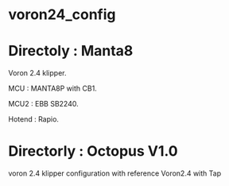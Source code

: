 # voron24_config

# Directoly : Manta8

Voron 2.4 klipper. 

MCU : MANTA8P with CB1. 

MCU2 : EBB SB2240. 

Hotend : Rapio. 

# Directorly : Octopus V1.0
voron 2.4 klipper configuration with reference Voron2.4 with Tap 
